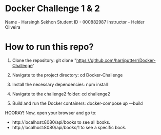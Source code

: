 # Docker Challenge 1 & 2

Name - Harsingh Sekhon
Student ID - 000882987
Instructor - Helder Oliveira

# How to run this repo?

1. Clone the repository:
   git clone "https://github.com/harriputterr/Docker-Challenge"

2. Navigate to the project directory:
   cd Docker-Challenge

3. Install the necessary dependencies:
   npm install

4. Navigate to the challenge2 folder:
   cd challenge2

5. Build and run the Docker containers:
   docker-compose up --build

HOORAY!
Now, open your browser and go to:
- http://localhost:8080/api/books to see all books.
- http://localhost:8080/api/books/1 to see a specific book.
